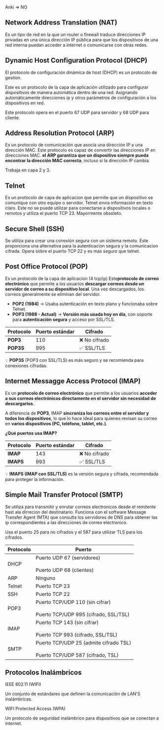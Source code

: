 Anki => NO
## Network Address Translation (NAT)

Es un tipo de red en la que un router o firewall traduce direcciones IP privadas en una única dirección IP pública para que los dispositivos de una red interna puedan acceder a internet o comunicarse con otras redes. 

## Dynamic Host Configuration Protocol (DHCP)

El protocolo de configuración dinámica de host (DHCP) es un protocolo de gestion. 

Este es un protocolo de la capa de aplicación utilizado para configurar dispositivos de manera automática dentro de una red. Asignando automáticamente direcciones ip y otros parámetros de configuración a los dispositivos en red. 

Este protocolo opera en el puerto 67 UDP para servidor y 68 UDP para cliente. 

## Address Resolution Protocol (ARP)

Es un protocolo de comunicación que asocia una dirección IP a una dirección MAC. Este protocolo es capaz de convertir las direcciones IP en direcciones MAC. 
**el ARP garantiza que un dispositivo siempre pueda encontrar la dirección MAC correcta**, incluso si la dirección IP cambia.

Trabaja en capa 2 y 3. 

## Telnet 

Es un protocolo de capa de aplicacion que permite que un dispositivo se comunique con otro equipo o servidor. Telnet envia información en texto claro. Este no se puede utilizar para conectarse a dispositivos locales o remotos y utiliza el puerto TCP 23. Mayormente obsoleto. 

## Secure Shell (SSH)

Se utiliza para crear una conexión segura con un sistema remoto. Este proporciona una alternativa para la autenticacion segura y la comunicacion cifrada. Opera sobre el puerto TCP 22 y es mas seguro que telnet.  

## Post Office Protocol (POP)

Es un protocolo de la capa de aplicacion (4 tcp/ip) Este**protocolo de correo electrónico** que permite a los usuarios **descargar correos desde un servidor de correo a su dispositivo local**. Una vez descargados, los correos generalmente se eliminan del servidor.

- **POP2 (1984)** → Usaba autenticación en texto plano y funcionaba sobre Telnet.
- **POP3 (1988 - Actual)** → **Versión más usada hoy en día**, con soporte para **autenticación segura** y acceso por SSL/TLS.

|**Protocolo**|**Puerto estándar**|**Cifrado**|
|---|---|---|
|**POP3**|110|❌ No cifrado|
|**POP3S**|995|✅ SSL/TLS|

💡 **POP3S** (POP3 con SSL/TLS) es más seguro y se recomienda para conexiones cifradas.


## Internet Messagge Access Protocol (IMAP)

Es un **protocolo de correo electrónico** que permite a los usuarios **acceder a sus correos electrónicos directamente en el servidor sin necesidad de descargarlos**. 

A diferencia de **POP3**, IMAP **sincroniza los correos entre el servidor y todos los dispositivos**, lo que lo hace ideal para quienes revisan su correo en **varios dispositivos (PC, teléfono, tablet, etc.)**.

**¿Qué puertos usa IMAP?**

|**Protocolo**|**Puerto estándar**|**Cifrado**|
|---|---|---|
|**IMAP**|143|❌ No cifrado|
|**IMAPS**|993|✅ SSL/TLS|

💡 **IMAPS (IMAP con SSL/TLS)** es la versión segura y cifrada, recomendada para proteger la información.

## Simple Mail Transfer Protocol (SMTP)

Se utiliza para transmitir y enrutar correos electronicos desde el remitente hast ala dirrecion del destinatario. Funciona con el software Message Transfer Agent (MTA) que consulta los servidores de DNS para obtener las ip correspondientes a las direcciones de correo electronico. 

Usa el puerto 25 para no cifrados y el 587 para utilizar TLS para los cifrados. 

|**Protocolo**|**Puerto**|
|---|---|
|DHCP|Puerto UDP 67 (servidores)<br><br>Puerto UDP 68 (clientes)|
|ARP|Ninguno|
|Telnet|Puerto TCP 23|
|SSH|Puerto TCP 22|
|POP3|Puerto TCP/UDP 110 (sin cifrar)<br><br>Puerto TCP/UDP 995 (cifrado, SSL/TSL)|
|IMAP|Puerto TCP 143 (sin cifrar)<br><br>Puerto TCP 993 (cifrado, SSL/TSL)|
|SMTP|Puerto TCP/UDP 25 (admite cifrado TSL)<br><br>Puerto TCP/UDP 587 (cifrado, TSL)|

## Protocolos Inalámbricos

IEEE 802.11 (WIFI)

Un conjunto de estándares que definen la comunicación de LAN'S inalámbricas. 

WIFI Protected Access (WPA)

Un protocolo de seguridad inalámbrico para dispositivos que se conectan a internet. 

